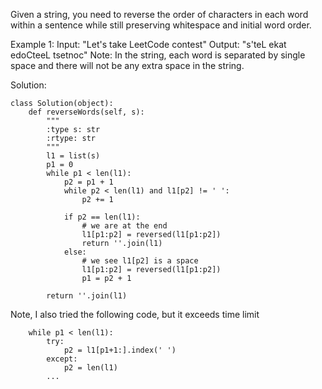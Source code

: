 Given a string, you need to reverse the order of characters in each word within a sentence while still preserving whitespace and initial word order.

Example 1:
Input: "Let's take LeetCode contest"
Output: "s'teL ekat edoCteeL tsetnoc"
Note: In the string, each word is separated by single space and there will not be any extra space in the string.

Solution:

```
class Solution(object):
    def reverseWords(self, s):
        """
        :type s: str
        :rtype: str
        """
        l1 = list(s)
        p1 = 0
        while p1 < len(l1):
            p2 = p1 + 1
            while p2 < len(l1) and l1[p2] != ' ':
                p2 += 1
            
            if p2 == len(l1):
                # we are at the end
                l1[p1:p2] = reversed(l1[p1:p2])
                return ''.join(l1)
            else:
                # we see l1[p2] is a space
                l1[p1:p2] = reversed(l1[p1:p2])
                p1 = p2 + 1
            
        return ''.join(l1)       
```

Note, I also tried the following code, but it exceeds time limit
```
    while p1 < len(l1):
        try:
            p2 = l1[p1+1:].index(' ')
        except:
            p2 = len(l1)
        ...
        

```
